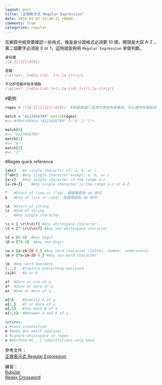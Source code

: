 ```yaml
---
layout: post
title: "正規表示式 Regular Expression"
date: 2016-02-07 15:40:31 +0800
comments: true
categories: regular
---
```


在網頁中經常要確認一些格式，像是身分證格式必須要 10 碼，開頭是大寫 A-Z ，第二個數字必須是 0 or 1，這時就能夠用 `Regular Expression` 來做判斷。

<!-- more -->

```ruby
身份證 
/[A-Z][12]\d{8}/

信箱
/\A[\w+\-.]+@[a-z\d\-.]+\.[a-z]+\z/i

不允許信箱中有多個點
/\A[\w+\-.]+@[a-z\d\-]+(\.[a-z\d\-]+)*\.[a-z]+\z/i
```

#範例

```ruby
regex = /([A-Z])([12])\d{8}/  #前面兩個()起來代表是有意義的，可以連同存取起來

match = "A123456789".match(regex)
#=> #<MatchData "A123456789" 1:"A" 2:"1">

match[0]
#=> "A123456789"
match[1]
#=> "A"
match[2]
#=> "1"
```

#Regex quick reference

```ruby
[abc]	#A single character of: a, b, or c
[^abc]	#Any single character except: a, b, or c
[a-z]	#Any single character in the range a-z
[a-zA-Z]	#Any single character in the range a-z or A-Z

^	#Start of line => /^ab/，開頭兩個有 ab 即可
$	#End of line => /ab$/，後面兩個有 ab 即可

\A	#Start of string
\z	#End of string
.	#Any single character

\s = [ \r\t\n\f] #Any whitespace character
\S = [^ \r\t\n\f] #Any non-whitespace character

\d = [0-9]	#Any digit
\D = [^0-9]  #Any non-digit

\w = [a-zA-Z0-9_] #Any word character (letter, number, underscore)
\W = [^a-zA-Z0-9_] #Any non-word character

\b	#Any word boundary
(...)	#Capture everything enclosed
(a|b)	#a or b

a?	#Zero or one of a
a*	#Zero or more of a
a+	#One or more of a

a{3}	#Exactly 3 of a
a{3,}	#3 or more of a
a{,6}	#ths most 6 of a
a{3,6}	#Between 3 and 6 of a

options: 
i #case insensitive 
m #make dot match newlines 
x #ignore whitespace in regex 
o #perform #{...} substitutions only once
```

參考文件：  
[正規表示式 Regular Expression](https://atedev.wordpress.com/2007/11/23/%E6%AD%A3%E8%A6%8F%E8%A1%A8%E7%A4%BA%E5%BC%8F-regular-expression/)

練習：  
[Rubular](http://rubular.com/)  
[Regex Cross­word](https://regexcrossword.com/)